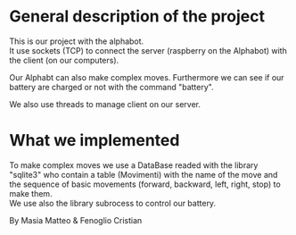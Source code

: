 # General description of the project

This is our project with the alphabot.  
It use sockets (TCP) to connect the server (raspberry on the Alphabot) with the client (on our computers).  
  
Our Alphabt can also make complex moves. Furthermore we can see if our battery are charged or not with the command "battery".  

We also use threads to manage client on our server.

# What we implemented
  
To make complex moves we use a DataBase readed with the library "sqlite3" who contain a table (Movimenti) with the name of the move and the sequence of basic movements (forward, backward, left, right, stop) to make them.  
We use also the library subrocess to control our battery.  

By Masia Matteo & Fenoglio Cristian
